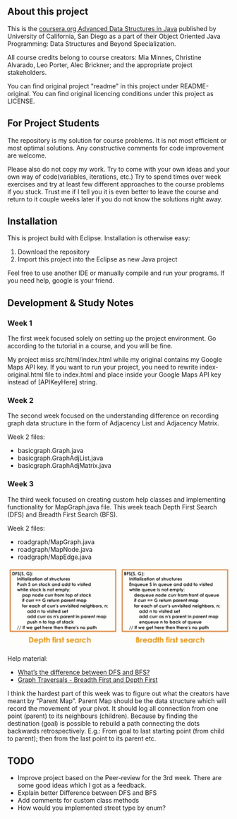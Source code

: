 ## About this project ##

This is the [coursera.org Advanced Data Structures in Java](https://www.coursera.org/learn/advanced-data-structures) published by University of California, San Diego as a part of their Object Oriented Java Programming: Data Structures and Beyond Specialization.  

All course credits belong to course creators: Mia Minnes, Christine Alvarado, Leo Porter, Alec Brickner; and the appropriate project stakeholders. 

You can find original project "readme" in this project under README-original. You can find original licencing conditions under this project as LICENSE.

## For Project Students ##  
The repository is my solution for course problems. It is not most efficient or most optimal solutions. Any constructive comments for code improvement are welcome.

Please also do not copy my work. Try to come with your own ideas and your own way of code(variables, iterations, etc.) Try to spend times over week exercises and try at least few different approaches to the course problems if you stuck. Trust me if I tell you it is even better to leave the course and return to it couple weeks later if you do not know the solutions right away.


## Installation ##
This is project build with Eclipse. Installation is otherwise easy: 

1) Download the repository
2) Import this project into the Eclipse as new Java project 

Feel free to use another IDE or manually compile and run your programs.
If you need help, google is your friend.

## Development & Study Notes ##

### Week 1 ###
The first week focused solely on setting up the project environment. Go according to the tutorial in a course, and you will be fine.

My project miss src/html/index.html while my original contains my Google Maps API key. If you want to run your project, you need to rewrite index-original.html file to index.html and place inside your Google Maps API key instead of [APIKeyHere] string.  

### Week 2 ###
The second week focused on the understanding difference on recording graph data structure in the form of Adjacency List and Adjacency Matrix.

Week 2 files:
* basicgraph.Graph.java
* basicgraph.GraphAdjList.java
* basicgraph.GraphAdjMatrix.java

### Week 3 ###
The third week focused on creating custom help classes and implementing functionality for MapGraph.java file. This week teach Depth First Search (DFS) and Breadth First Search (BFS).

Week 2 files:
* roadgraph/MapGraph.java
* roadgraph/MapNode.java
* roadgraph/MapEdge.java

![picture alt](https://raw.githubusercontent.com/codekopf/Coursera-OOJPDSaB/master/data/images/DFS_vs_BFS.png "DFS vs. BFS")

Help material:
* [What’s the difference between DFS and BFS?](http://www.programmerinterview.com/index.php/data-structures/dfs-vs-bfs/)
* [Graph Traversals - Breadth First and Depth First](https://www.youtube.com/watch?v=bIA8HEEUxZI)


I think the hardest part of this week was to figure out what the creators have meant by "Parent Map". Parent Map should be the data structure which will record the movement of your pivot. It should log all connection from one point (parent) to its neighbours (children). Because by finding the destination (goal) is possible to rebuild a path connecting the dots backwards retrospectively. E.g.: From goal to last starting point (from child to parent); then from the last point to its parent etc.


## TODO ###
+ Improve project based on the Peer-review for the 3rd week. There are some good ideas which I got as a feedback.
+ Explain better Difference between DFS and BFS
+ Add comments for custom class methods
+ How would you implemented street type by enum?
